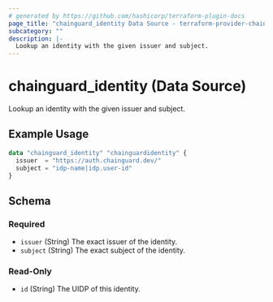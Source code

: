 ```yaml
---
# generated by https://github.com/hashicorp/terraform-plugin-docs
page_title: "chainguard_identity Data Source - terraform-provider-chainguard"
subcategory: ""
description: |-
  Lookup an identity with the given issuer and subject.
---
```


# chainguard_identity (Data Source)

Lookup an identity with the given issuer and subject.

## Example Usage

```terraform
data "chainguard_identity" "chainguardidentity" {
  issuer  = "https://auth.chainguard.dev/"
  subject = "idp-name|idp.user-id"
}
```

<!-- schema generated by tfplugindocs -->
## Schema

### Required

- `issuer` (String) The exact issuer of the identity.
- `subject` (String) The exact subject of the identity.

### Read-Only

- `id` (String) The UIDP of this identity.
